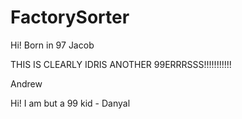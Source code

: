 # FactorySorter

Hi! Born in 97 Jacob

THIS IS CLEARLY IDRIS ANOTHER 99ERRRSSS!!!!!!!!!!!

Andrew

Hi! I am but a 99 kid - Danyal

